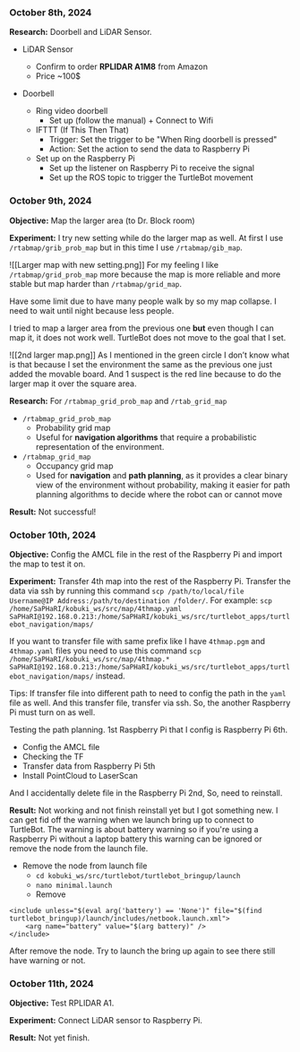
### October 8th, 2024

**Research:** Doorbell and LiDAR Sensor.
- LiDAR Sensor
	- Confirm to order **RPLIDAR A1M8** from Amazon
	- Price ~100$

- Doorbell
	- Ring video doorbell
		- Set up (follow the manual) + Connect to Wifi
	- IFTTT (If This Then That)
		- Trigger: Set the trigger to be "When Ring doorbell is pressed"
		- Action: Set the action to send the data to Raspberry Pi
	- Set up on the Raspberry Pi
		- Set up the listener on Raspberry Pi to receive the signal
		- Set up the ROS topic to trigger the TurtleBot movement


### October 9th, 2024

**Objective:** Map the larger area (to Dr. Block room)

**Experiment:** I try new setting while do the larger map as well. At first I use `/rtabmap/grib_prob_map` but in this time I use `/rtabmap/gib_map`.

![[Larger map with new setting.png]]
For my feeling I like `/rtabmap/grid_prob_map` more because the map is more reliable and more stable but map harder than `/rtabmap/grid_map`.

Have some limit due to have many people walk by so my map collapse. I need to wait until night because less people.

I tried to map a larger area from the previous one **but** even though I can map it, it does not work well. TurtleBot does not move to the goal that I set.

![[2nd larger map.png]]
As I mentioned in the green circle I don’t know what is that because I set the environment the same as the previous one just added the movable board. And 1 suspect is the red line because to do the larger map it over the square area.

**Research:** For `/rtabmap_grid_prob_map` and `/rtab_grid_map`
- `/rtabmap_grid_prob_map`
	- Probability grid map
	- Useful for **navigation algorithms** that require a probabilistic representation of the environment.
- `/rtabmap_grid_map`
	- Occupancy grid map
	- Used for **navigation** and **path planning**, as it provides a clear binary view of the environment without probability, making it easier for path planning algorithms to decide where the robot can or cannot move

**Result:** Not successful!


### October 10th, 2024

**Objective:** Config the AMCL file in the rest of the Raspberry Pi and import the map to test it on.

**Experiment:** Transfer 4th map into the rest of the Raspberry Pi. Transfer the data via ssh by running this command `scp /path/to/local/file Username@IP Address:/path/to/destination /folder/`. For example: `scp /home/SaPHaRI/kobuki_ws/src/map/4thmap.yaml SaPHaRI@192.168.0.213:/home/SaPHaRI/kobuki_ws/src/turtlebot_apps/turtlebot_navigation/maps/`

If you want to transfer file with same prefix like I have `4thmap.pgm` and `4thmap.yaml` files you need to use this command `scp /home/SaPHaRI/kobuki_ws/src/map/4thmap.* SaPHaRI@192.168.0.213:/home/SaPHaRI/kobuki_ws/src/turtlebot_apps/turtlebot_navigation/maps/` instead.

Tips: If transfer file into different path to need to config the path in the `yaml` file as well. And this transfer file, transfer via ssh. So, the another Raspberry Pi must turn on as well.

Testing the path planning. 1st Raspberry Pi that I config is Raspberry Pi 6th.
- Config the AMCL file
- Checking the TF
- Transfer data from Raspberry Pi 5th
- Install PointCloud to LaserScan

And I accidentally delete file in the Raspberry Pi 2nd, So, need to reinstall.

**Result:** Not working and not finish reinstall yet but I got something new. I can get fid off the warning when we launch bring up to connect to TurtleBot. The warning is about battery warning so if you're using a Raspberry Pi without a laptop battery this warning can be ignored or remove the node from the launch file.
- Remove the node from launch file
	- `cd kobuki_ws/src/turtlebot/turtlebot_bringup/launch`
	- `nano minimal.launch`
	- Remove
```
<include unless="$(eval arg('battery') == 'None')" file="$(find turtlebot_bringup)/launch/includes/netbook.launch.xml">
    <arg name="battery" value="$(arg battery)" />
</include>
```
After remove the node. Try to launch the bring up again to see there still have warning or not.


### October 11th, 2024

**Objective:** Test RPLIDAR A1.

**Experiment:** Connect LiDAR sensor to Raspberry Pi.

**Result:** Not yet finish.